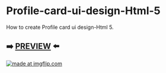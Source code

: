 # Profile-card-ui-design-Html-5
How to create Profile card ui design-Html 5.


## :arrow_right: [PREVIEW](https://erik161.github.io/Profile-card-ui-design-Html-5/) :arrow_left:

<a href="https://imgflip.com/gif/2gbczw"><img src="https://i.imgflip.com/2gbczw.gif" title="made at imgflip.com"/></a>







